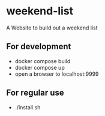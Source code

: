 # weekend-list
A Website to build out a weekend list

## For development
* docker compose build
* docker compose up
* open a browser to localhost:9999

## For regular use
* ./install.sh
